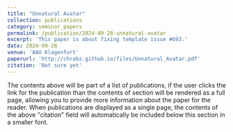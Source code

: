 ```yaml
---
title: "Unnatural Avatar"
collection: publications
category: seminar_papers
permalink: /publication/2024-09-28-unnatural-avatar
excerpt: 'This paper is about fixing template issue #693.'
date: 2024-09-28
venue: 'AAU Klagenfurt'
paperurl: 'http://chrabz.github.io/files/Unnatural_Avatar.pdf'
citation: 'Not sure yet'
---
```


The contents above will be part of a list of publications, if the user clicks the link for the publication than the contents of section will be rendered as a full page, allowing you to provide more information about the paper for the reader. When publications are displayed as a single page, the contents of the above "citation" field will automatically be included below this section in a smaller font.

